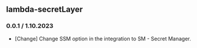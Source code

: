## lambda-secretLayer

### 0.0.1 / 1.10.2023
* [Change] Change SSM option in the integration to SM - Secret Manager.
